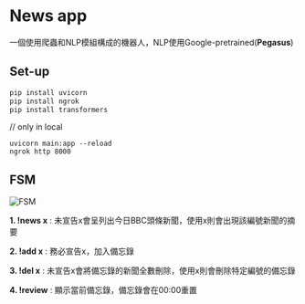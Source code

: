 # News app

一個使用爬蟲和NLP模組構成的機器人，NLP使用Google-pretrained(**Pegasus**)

## Set-up


```bash
pip install uvicorn
pip install ngrok
pip install transformers
```
// only in local
```
uvicorn main:app --reload
ngrok http 8000
```

## FSM

![FSM](https://i.imgur.com/FlWk4Rn.png)

**1. !news x** :  未宣告x會呈列出今日BBC頭條新聞，使用x則會出現該編號新聞的摘要

**2. !add x** :   務必宣告x，加入備忘錄

**3. !del x** :   未宣告x會將備忘錄的新聞全數刪除，使用x則會刪除特定編號的備忘錄

**4. !review** :  顯示當前備忘錄，備忘錄會在00:00重置
